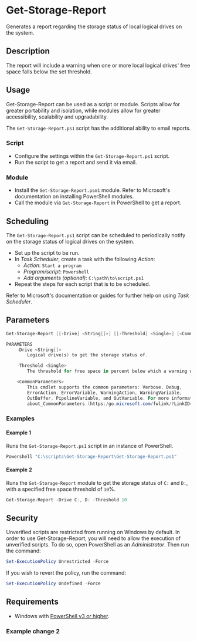 # Get-Storage-Report

Generates a report regarding the storage status of local logical drives on the system.

## Description

The report will include a warning when one or more local logical drives' free space falls below the set threshold.

## Usage

Get-Storage-Report can be used as a script or module. Scripts allow for greater portability and isolation, while modules allow for greater accessibility, scalability and upgradability.

The `Get-Storage-Report.ps1` script has the additional ability to email reports.

### Script

* Configure the settings within the `Get-Storage-Report.ps1` script.
* Run the script to get a report and send it via email.

### Module

* Install the `Get-Storage-Report.psm1` module. Refer to Microsoft's documentation on installing PowerShell modules.
* Call the module via `Get-Storage-Report` in PowerShell to get a report.

## Scheduling

The `Get-Storage-Report.ps1` script can be scheduled to periodically notify on the storage status of logical drives on the system.

* Set up the script to be run.
* In *Task Scheduler*, create a task with the following *Action*:
  * *Action*: `Start a program`
  * *Program/script*: `Powershell`
  * *Add arguments (optional)*: `C:\path\to\script.ps1`
* Repeat the steps for each script that is to be scheduled.

Refer to Microsoft's documentation or guides for further help on using *Task Scheduler*.

## Parameters

```powershell
Get-Storage-Report [[-Drive] <String[]>] [[-Threshold] <Single>] [<CommonParameters>]

PARAMETERS
    -Drive <String[]>
        Logical drive(s) to get the storage status of.

    -Threshold <Single>
        The threshold for free space in percent below which a warning would be issued.

    <CommonParameters>
        This cmdlet supports the common parameters: Verbose, Debug,
        ErrorAction, ErrorVariable, WarningAction, WarningVariable,
        OutBuffer, PipelineVariable, and OutVariable. For more information, see
        about_CommonParameters (https:/go.microsoft.com/fwlink/?LinkID=113216).
```

### Examples

#### Example 1

Runs the `Get-Storage-Report.ps1` script in an instance of PowerShell.

```powershell
Powershell "C:\scripts\Get-Storage-Report\Get-Storage-Report.ps1"
```

#### Example 2

Runs the `Get-Storage-Report` module to get the storage status of `C:` and `D:`, with a specified free space threshold of `10`%.

```powershell
Get-Storage-Report -Drive C:, D: -Threshold 10
```

## Security

Unverified scripts are restricted from running on Windows by default. In order to use Get-Storage-Report, you will need to allow the execution of unverified scripts. To do so, open PowerShell as an *Administrator*. Then run the command:

```powershell
Set-ExecutionPolicy Unrestricted -Force
```

If you wish to revert the policy, run the command:

```powershell
Set-ExecutionPolicy Undefined -Force
```

## Requirements

* Windows with <a href="https://docs.microsoft.com/en-us/powershell/scripting/setup/installing-windows-powershell?view=powershell-5.1" target="_blank" title="PowerShell">PowerShell v3 or higher</a>.

### Example change 2
